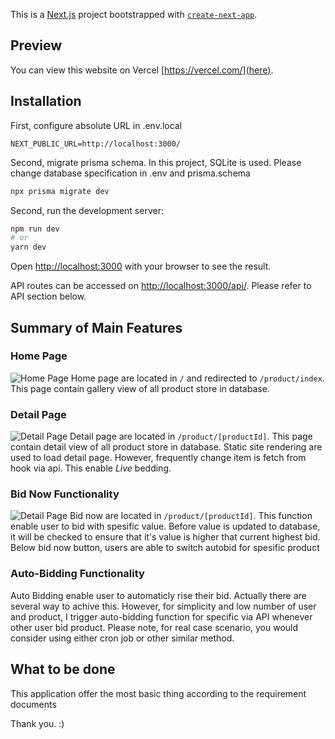 This is a [Next.js](https://nextjs.org/) project bootstrapped with [`create-next-app`](https://github.com/vercel/next.js/tree/canary/packages/create-next-app).

## Preview

You can view this website on Vercel [https://vercel.com/](here).

## Installation

First, configure absolute URL in .env.local
```
NEXT_PUBLIC_URL=http://localhost:3000/
```

Second, migrate prisma schema.
In this project, SQLite is used. 
Please change database specification in .env and prisma.schema

```bash
npx prisma migrate dev
```

Second, run the development server:

```bash
npm run dev
# or
yarn dev
```

Open [http://localhost:3000](http://localhost:3000) with your browser to see the result.

API routes can be accessed on [http://localhost:3000/api/](http://localhost:3000/api/). Please refer to API section below.

## Summary of Main Features

### Home Page
![Home Page](https://i.ibb.co/kDRBTpM/image.png)
Home page are located in `/` and redirected to `/product/index`. This page contain gallery view of all product store in database.


### Detail Page
![Detail Page](https://i.ibb.co/BNDv0D3/image.png)
Detail page are located in `/product/[productId]`. This page contain detail view of all product store in database. Static site rendering are used to load detail page. However, frequently change item is fetch from hook via api. This enable *Live* bedding.

### Bid Now Functionality
![Detail Page](https://i.ibb.co/BNDv0D3/image.png)
Bid now are located in `/product/[productId]`. This function enable user to bid with spesific value. Before value is updated to database, it will be checked to ensure that it's value is higher that current highest bid. Below bid now button, users are able to switch autobid for spesific product

### Auto-Bidding Functionality
Auto Bidding enable user to automaticly rise their bid. Actually there are several way to achive this. However, for simplicity and low number of user and product, I trigger auto-bidding function for specific via API whenever other user bid product. Please note, for real case scenario, you would consider using either cron job or other similar method.

## What to be done

This application offer the most basic thing according to the requirement documents


Thank you. :)
